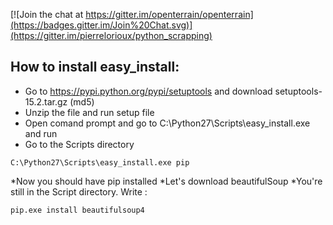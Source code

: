 [![Join the chat at https://gitter.im/openterrain/openterrain](https://badges.gitter.im/Join%20Chat.svg)](https://gitter.im/pierrelorioux/python_scrapping)

## How to install easy_install:
* Go to  https://pypi.python.org/pypi/setuptools and download setuptools-15.2.tar.gz (md5) 
* Unzip the file and run setup file 
* Open comand prompt and go to C:\Python27\Scripts\easy_install.exe  and run
* Go to the Scripts directory
``` 
C:\Python27\Scripts\easy_install.exe pip
```
*Now you should have pip installed
*Let's download beautifulSoup
*You're still in the Script directory. Write :
```
pip.exe install beautifulsoup4
```
